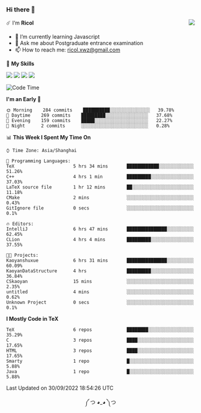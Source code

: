 ### Hi there 👋

<a href="#">
  <img align="right" src="https://github-readme-stats.vercel.app/api?username=Ricolxwz&count_private=true&show_icons=true&theme=prussian" />
</a>

☄️ I‘m **Ricol**

- 🌱 I’m currently learning Javascript
- 💬 Ask me about Postgraduate entrance examination
- 📫 How to reach me: ricol.xwz@gmail.com

🌟 **My Skills**

![](https://img.shields.io/badge/-Git-000000?style=flat-square&logo=git&logoColor=fff)
![](https://img.shields.io/badge/-C-3e74a2?style=flat-square&logo=C&logoColor=fff)
![](https://img.shields.io/badge/-Python-4fc08d?style=flat-square&logo=python&logoColor=fff)
![](https://img.shields.io/badge/-java-ffa500?style=flat-square&logo=java&logoColor=fff)

<!--START_SECTION:waka-->
![Code Time](http://img.shields.io/badge/Code%20Time-335%20hrs%2015%20mins-blue)

**I'm an Early 🐤** 

```text
🌞 Morning    284 commits    ██████████░░░░░░░░░░░░░░░   39.78% 
🌆 Daytime    269 commits    █████████░░░░░░░░░░░░░░░░   37.68% 
🌃 Evening    159 commits    █████░░░░░░░░░░░░░░░░░░░░   22.27% 
🌙 Night      2 commits      ░░░░░░░░░░░░░░░░░░░░░░░░░   0.28%

```


📊 **This Week I Spent My Time On** 

```text
⌚︎ Time Zone: Asia/Shanghai

💬 Programming Languages: 
TeX                      5 hrs 34 mins       ████████████░░░░░░░░░░░░░   51.26% 
C++                      4 hrs 1 min         █████████░░░░░░░░░░░░░░░░   37.03% 
LaTeX source file        1 hr 12 mins        ██░░░░░░░░░░░░░░░░░░░░░░░   11.18% 
CMake                    2 mins              ░░░░░░░░░░░░░░░░░░░░░░░░░   0.43% 
GitIgnore file           0 secs              ░░░░░░░░░░░░░░░░░░░░░░░░░   0.1%

🔥 Editors: 
IntelliJ                 6 hrs 47 mins       ███████████████░░░░░░░░░░   62.45% 
CLion                    4 hrs 4 mins        █████████░░░░░░░░░░░░░░░░   37.55%

🐱‍💻 Projects: 
Kaoyanshuxue             6 hrs 31 mins       ███████████████░░░░░░░░░░   60.09% 
KaoyanDataStructure      4 hrs               █████████░░░░░░░░░░░░░░░░   36.84% 
CSkaoyan                 15 mins             ░░░░░░░░░░░░░░░░░░░░░░░░░   2.35% 
untitled                 4 mins              ░░░░░░░░░░░░░░░░░░░░░░░░░   0.62% 
Unknown Project          0 secs              ░░░░░░░░░░░░░░░░░░░░░░░░░   0.1%

```

**I Mostly Code in TeX** 

```text
TeX                      6 repos             ████████░░░░░░░░░░░░░░░░░   35.29% 
C                        3 repos             ████░░░░░░░░░░░░░░░░░░░░░   17.65% 
HTML                     3 repos             ████░░░░░░░░░░░░░░░░░░░░░   17.65% 
Smarty                   1 repo              █░░░░░░░░░░░░░░░░░░░░░░░░   5.88% 
Java                     1 repo              █░░░░░░░░░░░░░░░░░░░░░░░░   5.88%

```



 Last Updated on 30/09/2022 18:54:26 UTC
<!--END_SECTION:waka-->

<div align="center">
༼ つ ◕_◕ ༽つ
</div>
